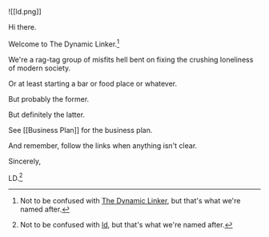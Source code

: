 ![[ld.png]]

Hi there.

Welcome to The Dynamic Linker.[^1]

We're a rag-tag group of misfits hell bent on fixing the crushing loneliness of modern society.

Or at least starting a bar or food place or whatever.

But probably the former.

But definitely the latter.

See [[Business Plan]] for the business plan.

And remember, follow the links when anything isn't clear.

Sincerely,

LD.[^2]

[^1]: Not to be confused with [The Dynamic Linker](https://en.wikipedia.org/wiki/Dynamic_linker), but that's what we're named after.
[^2]: Not to be confused with [ld](https://man7.org/linux/man-pages/man1/ld.1.html), but that's what we're named after.